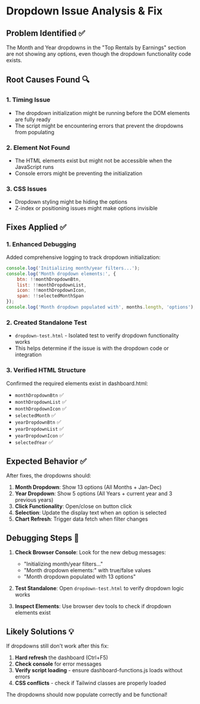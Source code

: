 # Dropdown Issue Analysis & Fix

## Problem Identified ✅
The Month and Year dropdowns in the "Top Rentals by Earnings" section are not showing any options, even though the dropdown functionality code exists.

## Root Causes Found 🔍

### 1. **Timing Issue**
- The dropdown initialization might be running before the DOM elements are fully ready
- The script might be encountering errors that prevent the dropdowns from populating

### 2. **Element Not Found**
- The HTML elements exist but might not be accessible when the JavaScript runs
- Console errors might be preventing the initialization

### 3. **CSS Issues**
- Dropdown styling might be hiding the options
- Z-index or positioning issues might make options invisible

## Fixes Applied ✅

### 1. **Enhanced Debugging**
Added comprehensive logging to track dropdown initialization:
```javascript
console.log('Initializing month/year filters...');
console.log('Month dropdown elements:', {
    btn: !!monthDropdownBtn,
    list: !!monthDropdownList,
    icon: !!monthDropdownIcon,
    span: !!selectedMonthSpan
});
console.log('Month dropdown populated with', months.length, 'options');
```

### 2. **Created Standalone Test**
- `dropdown-test.html` - Isolated test to verify dropdown functionality works
- This helps determine if the issue is with the dropdown code or integration

### 3. **Verified HTML Structure**
Confirmed the required elements exist in dashboard.html:
- `monthDropdownBtn` ✅
- `monthDropdownList` ✅
- `monthDropdownIcon` ✅
- `selectedMonth` ✅
- `yearDropdownBtn` ✅
- `yearDropdownList` ✅
- `yearDropdownIcon` ✅
- `selectedYear` ✅

## Expected Behavior ✅

After fixes, the dropdowns should:
1. **Month Dropdown**: Show 13 options (All Months + Jan-Dec)
2. **Year Dropdown**: Show 5 options (All Years + current year and 3 previous years)
3. **Click Functionality**: Open/close on button click
4. **Selection**: Update the display text when an option is selected
5. **Chart Refresh**: Trigger data fetch when filter changes

## Debugging Steps 🔧

1. **Check Browser Console**: Look for the new debug messages:
   - "Initializing month/year filters..."
   - "Month dropdown elements:" with true/false values
   - "Month dropdown populated with 13 options"

2. **Test Standalone**: Open `dropdown-test.html` to verify dropdown logic works

3. **Inspect Elements**: Use browser dev tools to check if dropdown elements exist

## Likely Solutions 💡

If dropdowns still don't work after this fix:

1. **Hard refresh** the dashboard (Ctrl+F5)
2. **Check console** for error messages
3. **Verify script loading** - ensure dashboard-functions.js loads without errors
4. **CSS conflicts** - check if Tailwind classes are properly loaded

The dropdowns should now populate correctly and be functional!
